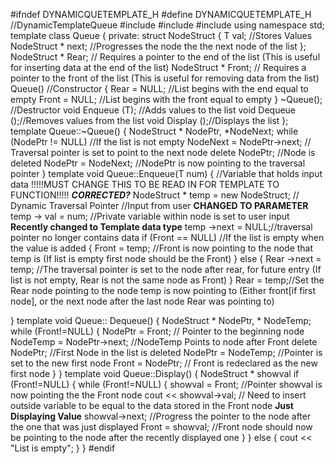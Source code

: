 #ifndef DYNAMICQUETEMPLATE_H
#define DYNAMICQUETEMPLATE_H
//DynamicTemplateQueue
#include <iostream>
#include <string>
#include <cstdlib>
using namespace std;
template <class T>
class Queue
{
private:
	struct NodeStruct
	{
		T val; //Stores Values
		NodeStruct * next; //Progresses the node the the next node of the list
	};
	NodeStruct * Rear; // Requires a pointer to the end of the list (This is useful for inserting data at the end of the list)
	NodeStruct * Front; // Requires a pointer to the front of the list (This is useful for removing data from the list)
	Queue() //Constructor
{
	Rear = NULL; //List begins with the end equal to empty
	Front = NULL; //List begins with the front equal to empty
}
	~Queue(); //Destructor
void Enqueue (T); //Adds values to the list
void Dequeue ();//Removes values from the list
void Display ();//Displays the list
};
template <class T>
Queue<T>::~Queue()
{	NodeStruct * NodePtr, *NodeNext;
	while (NodePtr != NULL) //If the list is not empty
		NodeNext = NodePtr->next; // Traversal pointer is set to point to the next node
	delete NodePtr; //Node is deleted
	NodePtr = NodeNext; //NodePtr is now pointing to the traversal pointer
}
template <class T>
void Queue<T>::Enqueue(T num)
{
	//Variable that holds input data  !!!!!MUST CHANGE THIS TO BE READ IN FOR TEMPLATE TO FUNCTION!!!!! ***CORRECTED?***
	NodeStruct * temp = new NodeStruct; // Dynamic Traversal Pointer
	//Input from user **CHANGED TO PARAMETER**
	temp -> val = num; //Private variable within node is set to user input ****Recently changed to Template data type****
	temp ->next = NULL;//traversal pointer no longer contains data
	if (Front == NULL) //If the list is empty when the value is added
	{
		Front = temp; //Front is now pointing to the node that temp is (If list is empty first node should be the Front)
	}
	else
	{
		Rear ->next = temp; //The traversal pointer is set to the node after rear, for future entry (If list is not empty, Rear is not the same node as Front)
	}
	Rear = temp;//Set the Rear node pointing to the node temp is now pointing to (Either front[if first node], or the next node after the last node Rear was pointing to)

} 
template <class T>
void Queue<T>:: Dequeue()
{
	NodeStruct * NodePtr, * NodeTemp;
	while (Front!=NULL)
	{
		NodePtr	= Front; // Pointer to the beginning node
		NodeTemp = NodePtr->next;  //NodeTemp Points to node after Front 
		delete NodePtr; //First Node in the list is deleted
		NodePtr = NodeTemp; //Pointer is set to the new first node
		Front = NodePtr; // Front is redeclared as the new first node
	}
}
template <class T>
void Queue<T>::Display()
{
	NodeStruct * showval
	if (Front!=NULL)
	{
	while (Front!=NULL)
	{
		showval = Front; //Pointer showval is now pointing the the Front node
		cout << showval->val; // Need to insert  outside variable to be equal to the data stored in the Front node **Just Displaying Value**
		showval->next; //Progress the pointer to the node after the one that was just displayed
		Front = showval; //Front node should now be pointing to the node after the recently displayed one
	}
	}
	else
	{
		cout << "List is empty";
	}
}
#endif

